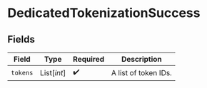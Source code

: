 # DedicatedTokenizationSuccess


## Fields

| Field                | Type                 | Required             | Description          |
| -------------------- | -------------------- | -------------------- | -------------------- |
| `tokens`             | List[*int*]          | :heavy_check_mark:   | A list of token IDs. |